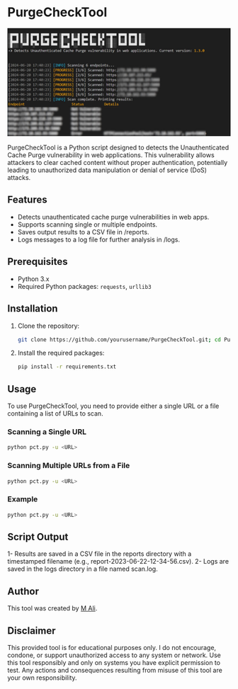 # PurgeCheckTool

![Banner](screens/screen.jpg)

PurgeCheckTool is a Python script designed to detects the Unauthenticated Cache Purge vulnerability in web applications. This vulnerability allows attackers to clear cached content without proper authentication, potentially leading to unauthorized data manipulation or denial of service (DoS) attacks.

## Features

- Detects unauthenticated cache purge vulnerabilities in web apps.
- Supports scanning single or multiple endpoints.
- Saves output results to a CSV file in /reports.
- Logs messages to a log file for further analysis in /logs.

## Prerequisites
- Python 3.x
- Required Python packages: `requests`, `urllib3`

## Installation

1. Clone the repository:

    ```bash
    git clone https://github.com/yourusername/PurgeCheckTool.git; cd PurgeCheckTool
    ```

2. Install the required packages:

    ```bash
    pip install -r requirements.txt
    ```

## Usage

To use PurgeCheckTool, you need to provide either a single URL or a file containing a list of URLs to scan.

### Scanning a Single URL

```bash
python pct.py -u <URL>
```

### Scanning Multiple URLs from a File

```bash
python pct.py -u <URL>
```

### Example

```bash
python pct.py -u <URL>
```

## Script Output

1- Results are saved in a CSV file in the reports directory with a timestamped filename (e.g., report-2023-06-22-12-34-56.csv).
2- Logs are saved in the logs directory in a file named scan.log.


## Author

This tool was created by [M Ali](https://x.com/MohamedNab1l).


## Disclaimer

This provided tool is for educational purposes only. I do not encourage, condone, or support unauthorized access to any system or network. Use this tool responsibly and only on systems you have explicit permission to test. Any actions and consequences resulting from misuse of this tool are your own responsibility.
